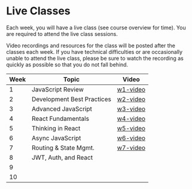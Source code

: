 # Live Classes

Each week, you will have a live class (see course overview for time).
You are required to attend the live class sessions.  

Video recordings and resources for the class will be posted after the classes each week.
If you have technical difficulties or are occasionally unable
to attend the live class, please be sure to watch the recording as quickly as possible
so that you do not fall behind.  

| Week | Topic                      | Video               |
|------|----------------------------|---------------------|
| 1    | JavaScript Review          | [w1-video]          |
| 2    | Development Best Practices | [w2-video]          |
| 3    | Advanced JavaScript        | [w3-video]          |
| 4    | React Fundamentals         | [w4-video]          |
| 5    | Thinking in React          | [w5-video]          |
| 6    | Async JavaScript           | [w6-video]          |
| 7    | Routing & State Mgmt.      | [w7-video]          |
| 8    | JWT, Auth, and React       |                     |
| 9    |                            |                     |
| 10   |                            |                     |

[w1-video]: https://youtu.be/BMwzMu7ecec
[w2-video]: https://youtu.be/gRaXb7f_yOo
[w3-video]: https://youtu.be/KCXJB2lY3SM
[w4-video]: https://youtu.be/tqK_7ltdUZ8
[w5-video]: https://youtu.be/VTepcUevTkQ
[w6-video]: https://youtu.be/UBcziP757Fk
[w7-video]: https://youtu.be/ijSO-mib4ck
<!-- 
[w8-video]: 
[w9-video]: 
[w10-video]:  
-->
